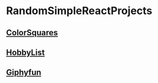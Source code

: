 # RandomSimpleReactProjects

## [ColorSquares](https://github.com/CoffeeMakesMorningsBetter/RandomSimpleReactProjects/tree/master/colorsquares)

## [HobbyList](https://github.com/CoffeeMakesMorningsBetter/RandomSimpleReactProjects/tree/master/hobbyList)

## [Giphyfun](https://github.com/CoffeeMakesMorningsBetter/RandomSimpleReactProjects/tree/master/giphyfun)
